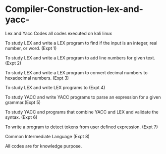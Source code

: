 # Compiler-Construction-lex-and-yacc-
Lex and Yacc Codes
all codes executed on kali linux

To study LEX and write a LEX program to find if the input is an integer, real number, or word. (Expt 1)

To study LEX and write a LEX program to add line numbers for given text. (Expt 2)

To study LEX and write a LEX program to convert decimal numbers to hexadecimal numbers. (Expt 3)

To study LEX and write LEX programs to (Expt 4)

To study YACC and write YACC programs to parse an expression for a given grammar.(Expt 5)

To study YACC and programs that combine YACC and LEX and validate the syntax. (Expt 6)

To write a program to detect tokens from user defined expression. (Expt 7)

Common Intermediate Language (Expt 8)

All codes are for knowledge purpose.

